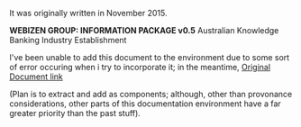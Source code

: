 
It was originally written in November 2015.

**WEBIZEN GROUP: INFORMATION PACKAGE v0.5**
Australian Knowledge Banking Industry Establishment

I've been unable to add this document to the environment due to some sort of error occuring when i try to incorporate it; in the meantime, [Original Document link](https://docs.google.com/document/d/1UZqygx0OpNbguvq-UNiryr9l7SQxJZ0auj8Dx15EJMU/edit?usp=sharing)

(Plan is to extract and add as components; although, other than provonance considerations, other parts of this documentation environment have a far greater priority than the past stuff).